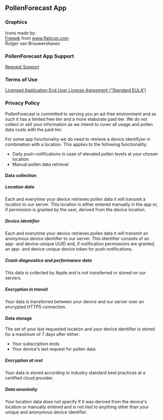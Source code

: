 ## PollenForecast App

### Graphics
<div>Icons made by: <br> <a href="https://www.flaticon.com/authors/freepik" title="Freepik">Freepik</a> from <a href="https://www.flaticon.com/" title="Flaticon">www.flaticon.com</a> <br> Rutger van Brouwershaven </div>


### PollenForecast App Support

[Request Support](https://forms.gle/1gniuYu3PuSz8CM2A)


### Terms of Use
[Licensed Application End User License Agreement (“Standard EULA”)](https://www.apple.com/legal/internet-services/itunes/dev/stdeula/)

### Privacy Policy
PollenForecast is committed to serving you an ad-free environment and as such it has a limited free tier and a more elaborate paid tier. We do not collect or sell your information as we intend to cover all usage and pollen data costs with the paid tier.

For some app functionality we do need to retrieve a device identifyier in combination with a location. This applies to the following functionality:
- Daily push-notifications in case of elevated pollen levels at your chosen location
- Manual pollen data retrieval

#### Data collection 
##### Location data
Each and everytime your device retrieves pollen data it will transmit a location to our server. This location is either entered manually in the app or, if permission is granted by the user, derived from the device location.

##### Device identifier
Each and everytime your device retrieves pollen data it will transmit an anonymous device identifier to our server. This identifier consists of an app- and device-unique UUID and, if notification permissions are granted, an app- and device-unique device token for push notifications.

##### Crash diagnostics and performance data
This data is collected by Apple and is not transferred or stored on our servers. 

##### Encryption in transit
Your data is transferred between your device and our server over an encrypted HTTPS connection.

#### Data storage
The set of your last requested location and your device identifier is stored for a maximum of 7 days after either:
- Your subscription ends
- Your device's last request for pollen data

##### Encryption at rest
Your data is stored according to industry standard best practices at a certified cloud provider. 

##### Data anonimity
Your location data does not specify if it was derived from the device's location or manually entered and is not tied to anything other than your unique and anonymous device identifier. 
